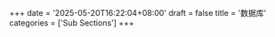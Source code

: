 +++
date = '2025-05-20T16:22:04+08:00'
draft = false
title = '数据库'
categories = ['Sub Sections']
+++
